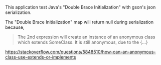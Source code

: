 This application test Java's "Double Brace Initialization" with gson's json serialization.

The "Double Brace Initialization" map will return null during serialization because,
> The 2nd expression will create an instance of an anonymous class which extends SomeClass. It is still anonymous, due to the {...}

https://stackoverflow.com/questions/5848510/how-can-an-anonymous-class-use-extends-or-implements
